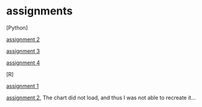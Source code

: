 # assignments
[Python]

[assignment 2](https://github.com/fleurdeloijer/assignments/blob/master/assignment2%20(2).ipynb)

[assignment 3](https://github.com/fleurdeloijer/assignments/blob/master/assignment3.ipynb)

[assignment 4](https://github.com/fleurdeloijer/assignments/blob/master/assignment4%20(1).ipynb)

[R]

[assignment 1](https://github.com/fleurdeloijer/assignments/blob/master/Graded_assignment1.ipynb)

[assignment 2](https://github.com/fleurdeloijer/assignments/blob/master/Graded_assignment_2.ipynb),
The chart did not load, and thus I was not able to recreate it... 
